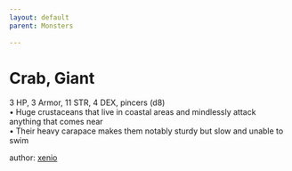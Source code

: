 ```yaml
---
layout: default
parent: Monsters 
   
--- 
```

# Crab, Giant
3 HP, 3 Armor, 11 STR, 4 DEX, pincers (d8)  
• Huge crustaceans that live in coastal areas and mindlessly attack anything that comes near  
• Their heavy carapace makes them notably sturdy but slow and unable to swim  





author: [xenio](https://xenioinabottle.blogspot.com/2021/02/classic-monsters-for-cairnito-part-1.html) 


